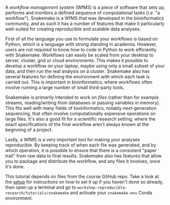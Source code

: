 A *workflow management system* (WfMS) is a piece of software that sets up,
performs and monitors a defined sequence of computational tasks (*i.e.* "a
workflow"). Snakemake is a WfMS that was developed in the bioinformatics
community, and as such it has a number of features that make it particularly
well-suited for creating reproducible and scalable data analyses.

First of all the language you use to formulate your workflows is based on
Python, which is a language with strong standing in academia. However, users
are not required to know how to code in Python to work efficiently with
Snakemake. Workflows can easily be scaled from your desktop to server, cluster,
grid or cloud environments. This makes it possible to develop a workflow on
your laptop, maybe using only a small subset of your data, and then run the
real analysis on a cluster. Snakemake also has several features for defining
the environment with which each task is carried out. This is important in
bioinformatics, where workflows often involve running a large number of small
third-party tools.

Snakemake is primarily intended to work on _files_ (rather than for example
streams, reading/writing from databases or passing variables in memory). This
fits well with many fields of bioinformatics, notably next-generation
sequencing, that often involve computationally expensive operations on large
files. It's also a good fit for a scientific research setting, where the exact
specifications of the final workflow aren't always known at the beginning of
a project.

Lastly, a WfMS is a very important tool for making your analyses reproducible.
By keeping track of when each file was generated, and by which operation, it is
possible to ensure that there is a consistent "paper trail" from raw data to
final results. Snakemake also has features that allow you to package and
distribute the workflow, and any files it involves, once it's done.

This tutorial depends on files from the course GitHub repo. Take a look at the
[setup](pre-course-setup) for instructions on how to set it up if you haven't
done so already, then open up a terminal and go to
`workshop-reproducible-research/tutorials/snakemake` and activate your
`snakemake-env` Conda environment.
